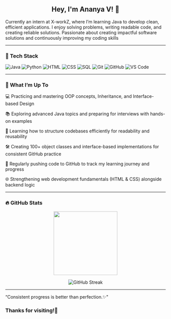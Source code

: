  <h2 align="center"><strong>Hey, I'm Ananya V! 👋</strong></h2>

Currently an intern at X-workZ, where I’m learning Java to develop clean, efficient applications. I enjoy solving problems, writing readable code, and creating reliable solutions. Passionate about creating impactful software solutions and continuously improving my coding skills

---

### 🚀 Tech Stack
![Java](https://img.shields.io/badge/Java-ED8B00?style=for-the-badge&logo=java&logoColor=white)
![Python](https://img.shields.io/badge/Python-3776AB?style=for-the-badge&logo=python&logoColor=white)
![HTML](https://img.shields.io/badge/HTML5-E34F26?style=for-the-badge&logo=html5&logoColor=white)
![CSS](https://img.shields.io/badge/CSS3-1572B6?style=for-the-badge&logo=css3&logoColor=white)
![SQL](https://img.shields.io/badge/SQL-4479A1?style=for-the-badge&logo=mysql&logoColor=white)
![Git](https://img.shields.io/badge/Git-F05032?style=for-the-badge&logo=git&logoColor=white)
![GitHub](https://img.shields.io/badge/GitHub-100000?style=for-the-badge&logo=github&logoColor=white)
![VS Code](https://img.shields.io/badge/VS%20Code-007ACC?style=for-the-badge&logo=visual-studio-code&logoColor=white)

---

### 🔧 What I’m Up To

💻 Practicing and mastering OOP concepts, Inheritance, and Interface-based Design

📚 Exploring advanced Java topics and preparing for interviews with hands-on examples

🧠 Learning how to structure codebases efficiently for readability and reusability

🛠️ Creating 100+ object classes and interface-based implementations for consistent GitHub practice

📝 Regularly pushing code to GitHub to track my learning journey and progress

🌐 Strengthening web development fundamentals (HTML & CSS) alongside backend logic

---

### 🔥 GitHub Stats

<p align="center">
  <img src="https://github-readme-stats.vercel.app/api?username=Ananya6projects&show_icons=true&theme=radical" height="200" />
</p>
<p align="center">
  <img src="https://github-readme-streak-stats.herokuapp.com/?user=Ananya6projects&theme=radical&hide_border=false&border_radius=10&date_format=M%20j%5B%2C%20Y%5D" alt="GitHub Streak" />
</p>



---



“Consistent progress is better than perfection.✨"



### Thanks for visiting!💖
